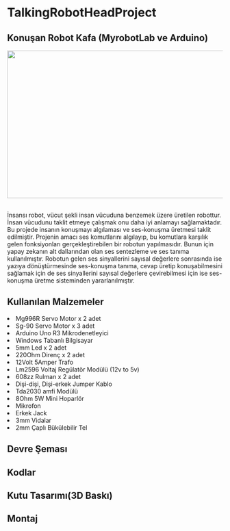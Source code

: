 # TalkingRobotHeadProject
## Konuşan Robot Kafa (MyrobotLab ve Arduino) 

<p align="center">
  <img width="518" height="345" src="https://github.com/celikslab/TalkingRobotHead/blob/main/%C4%B0mages/robot.JPG">
</p>

<br>İnsansı robot, vücut şekli insan vücuduna benzemek üzere üretilen robottur. İnsan vücudunu taklit etmeye çalışmak onu daha iyi anlamayı sağlamaktadır. Bu projede insanın konuşmayı algılaması ve ses-konuşma üretmesi taklit edilmiştir. Projenin amacı ses komutlarını algılayıp, bu komutlara karşılık gelen fonksiyonları gerçekleştirebilen bir robotun yapılmasıdır. Bunun için yapay zekanın alt dallarından olan ses sentezleme ve ses tanıma kullanılmıştır. Robotun gelen ses sinyallerini sayısal değerlere sonrasında ise yazıya dönüştürmesinde ses-konuşma tanıma, cevap üretip konuşabilmesini sağlamak için de ses sinyallerini sayısal değerlere çevirebilmesi için ise ses-konuşma üretme sisteminden yararlanılmıştır.</li>

## Kullanılan Malzemeler

<li>Mg996R Servo Motor x 2 adet</li>
<li>Sg-90 Servo Motor x 3 adet</li>
<li>Arduino Uno R3 Mikrodenetleyici</li>
<li>Windows Tabanlı Bilgisayar</li>
<li>5mm Led x 2 adet </li>
<li>220Ohm Direnç x 2 adet</li>
<li>12Volt 5Amper Trafo </li>
<li>Lm2596 Voltaj Regülatör Modülü (12v to 5v)</li>
<li>608zz Rulman x 2 adet</li>
<li>Dişi-dişi, Dişi-erkek Jumper Kablo</li>
<li>Tda2030 amfi Modülü</li>
<li>8Ohm 5W Mini Hoparlör</li>
<li>Mikrofon</li>
<li>Erkek Jack</li>
<li>3mm Vidalar</li>
<li>2mm Çaplı Bükülebilir Tel</li>


## Devre Şeması

## Kodlar

## Kutu Tasarımı(3D Baskı)

## Montaj
